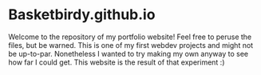 # Basketbirdy.github.io

Welcome to the repository of my portfolio website!
Feel free to peruse the files, but be warned. This is one of my first webdev projects and might not be up-to-par. 
Nonetheless I wanted to try making my own anyway to see how far I could get. This website is the result of that experiment :)
